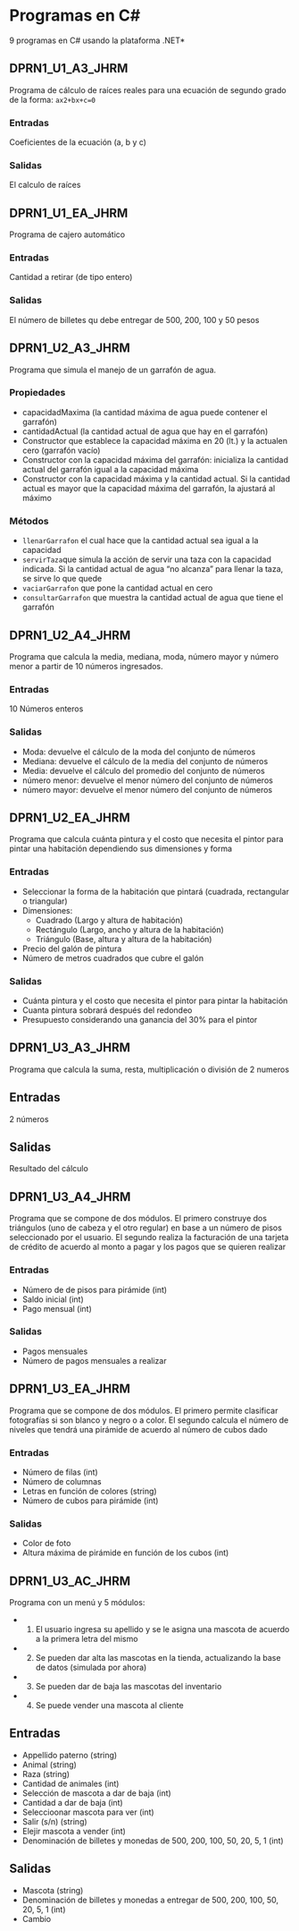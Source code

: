 # Programas en C#
9 programas en C# usando la plataforma .NET*

## DPRN1_U1_A3_JHRM
Programa de cálculo de raíces reales para una ecuación de segundo grado de la forma: ``ax2+bx+c=0``
### Entradas
Coeficientes de la ecuación (a, b y c)
### Salidas
El calculo de raíces

## DPRN1_U1_EA_JHRM
Programa de cajero automático
### Entradas
Cantidad a retirar (de tipo entero)
### Salidas
El número de billetes qu debe entregar de 500, 200, 100 y 50 pesos

## DPRN1_U2_A3_JHRM
Programa que simula el manejo de un garrafón de agua. 
### Propiedades
* capacidadMaxima (la cantidad máxima de agua puede contener el garrafón)
* cantidadActual (la cantidad actual de agua que hay en el garrafón)
* Constructor que establece la capacidad máxima en 20 (lt.) y la actualen cero (garrafón vacío)
* Constructor con la capacidad máxima del garrafón: inicializa la cantidad actual del garrafón igual a la capacidad máxima
* Constructor con la capacidad máxima y la cantidad actual. Si la cantidad actual es mayor que la capacidad máxima del garrafón, la ajustará al máximo
### Métodos
* ``llenarGarrafon`` el cual hace que la cantidad actual sea igual a la capacidad
* ``servirTaza``que simula la acción de servir una taza con la capacidad indicada. Si la cantidad actual de agua “no alcanza” para llenar la taza, se sirve lo que quede
* ``vaciarGarrafon`` que pone la cantidad actual en cero
* ``consultarGarrafon`` que muestra la cantidad actual de agua que tiene el garrafón

## DPRN1_U2_A4_JHRM
Programa que calcula la media, mediana, moda, número mayor y número menor a partir de 10 números ingresados.
### Entradas
10 Números enteros
### Salidas 
* Moda: devuelve el cálculo de la moda del conjunto de números
* Mediana: devuelve el cálculo de la media del conjunto de números
* Media: devuelve el cálculo del promedio del conjunto de números
* número menor: devuelve el menor número del conjunto de números
* número mayor: devuelve el menor número del conjunto de números

## DPRN1_U2_EA_JHRM
Programa que calcula cuánta pintura y el costo que necesita el pintor para pintar una habitación dependiendo sus dimensiones y forma
### Entradas
* Seleccionar la forma de la habitación que pintará (cuadrada, rectangular o triangular)
* Dimensiones: 
  * Cuadrado (Largo y altura de habitación)
  * Rectángulo (Largo, ancho y altura de la habitación)
  * Triángulo (Base, altura y altura de la habitación)
* Precio del galón de pintura 
* Número de metros cuadrados que cubre el galón
### Salidas
* Cuánta pintura y el costo que necesita el pintor para pintar la habitación
* Cuanta pintura sobrará después del redondeo
* Presupuesto considerando una ganancia del 30% para el pintor

## DPRN1_U3_A3_JHRM
Programa que calcula la suma, resta, multiplicación o división de 2 numeros
## Entradas
2 números
## Salidas
Resultado del cálculo

## DPRN1_U3_A4_JHRM
Programa que se compone de dos módulos. El primero construye dos triángulos (uno de cabeza y el otro regular) en base a un número de pisos seleccionado por el usuario. El segundo realiza la facturación de una tarjeta de crédito de acuerdo al monto a pagar y los pagos que se quieren realizar
### Entradas
* Número de de pisos para pirámide (int)
* Saldo inicial (int)
* Pago mensual (int)
### Salidas
* Pagos mensuales
* Número de pagos mensuales a realizar

## DPRN1_U3_EA_JHRM
Programa que se compone de dos módulos. El primero permite clasificar fotografías si son blanco y negro o a color. El segundo calcula el número de niveles que tendrá una pirámide de acuerdo al número de cubos dado
### Entradas
* Número de filas (int)
* Número de columnas
* Letras en función de colores (string)
* Número de cubos para pirámide (int)
### Salidas
* Color de foto
* Altura máxima de pirámide en función de los cubos (int)

## DPRN1_U3_AC_JHRM
Programa con un menú y 5 módulos: 
* 1. El usuario ingresa su apellido y se le asigna una mascota de acuerdo a la primera letra del mismo
* 2. Se pueden dar alta las mascotas en la tienda, actualizando la base de datos (simulada por ahora) 
* 3. Se pueden dar de baja las mascotas del inventario
* 4. Se puede vender una mascota al cliente
## Entradas
* Appellido paterno (string)
* Animal (string)
* Raza (string)
* Cantidad de animales (int)
* Selección de mascota a dar de baja (int)
* Cantidad a dar de baja (int)
* Seleccioonar mascota para ver (int)
* Salir (s/n) (string)
* Elejir mascota a vender (int)
* Denominación de billetes y monedas de 500, 200, 100, 50, 20, 5, 1 (int)

## Salidas
* Mascota (string)
* Denominación de billetes y monedas a entregar de 500, 200, 100, 50, 20, 5, 1 (int)
* Cambio
